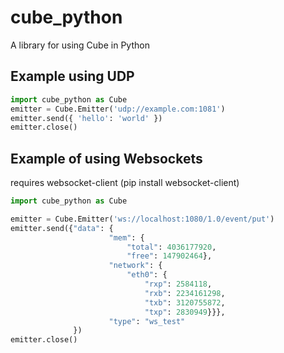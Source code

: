 cube_python
===========

A library for using Cube in Python


Example using UDP
-----------------

```python
import cube_python as Cube
emitter = Cube.Emitter('udp://example.com:1081')
emitter.send({ 'hello': 'world' })
emitter.close()
```

Example of using Websockets
---------------------------
requires websocket-client (pip install websocket-client)

```python
import cube_python as Cube

emitter = Cube.Emitter('ws://localhost:1080/1.0/event/put')
emitter.send({"data": {
                      "mem": {
                          "total": 4036177920,
                          "free": 147902464},
                      "network": {
                          "eth0": {
                              "rxp": 2584118,
                              "rxb": 2234161298,
                              "txb": 3120755872,
                              "txp": 2830949}}},
                      "type": "ws_test"
              })
emitter.close()
```
